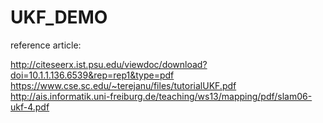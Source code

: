 # UKF_DEMO

reference article:

http://citeseerx.ist.psu.edu/viewdoc/download?doi=10.1.1.136.6539&rep=rep1&type=pdf
https://www.cse.sc.edu/~terejanu/files/tutorialUKF.pdf
http://ais.informatik.uni-freiburg.de/teaching/ws13/mapping/pdf/slam06-ukf-4.pdf
